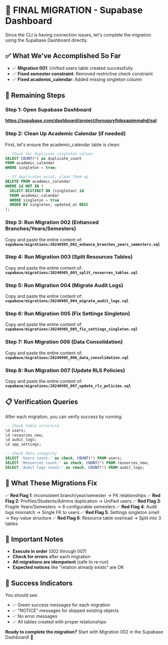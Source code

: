 # 🎯 FINAL MIGRATION - Supabase Dashboard

Since the CLI is having connection issues, let's complete the migration using the Supabase Dashboard directly.

## ✅ What We've Accomplished So Far

- ✅ **Migration 001**: Unified users table created successfully
- ✅ **Fixed semester constraint**: Removed restrictive check constraint
- ✅ **Fixed academic_calendar**: Added missing singleton column

## 🚀 Remaining Steps

### Step 1: Open Supabase Dashboard
**https://supabase.com/dashboard/project/hynugyyfidoxapjmmahd/sql**

### Step 2: Clean Up Academic Calendar (if needed)
First, let's ensure the academic_calendar table is clean:

```sql
-- Check for duplicate singleton values
SELECT COUNT(*) as duplicate_count
FROM academic_calendar
WHERE singleton = true;

-- If duplicates exist, clean them up
DELETE FROM academic_calendar
WHERE id NOT IN (
  SELECT DISTINCT ON (singleton) id
  FROM academic_calendar
  WHERE singleton = true
  ORDER BY singleton, updated_at DESC
);
```

### Step 3: Run Migration 002 (Enhanced Branches/Years/Semesters)
Copy and paste the entire content of:
**`supabase/migrations/20240905_002_enhance_branches_years_semesters.sql`**

### Step 4: Run Migration 003 (Split Resources Tables)
Copy and paste the entire content of:
**`supabase/migrations/20240905_003_split_resources_tables.sql`**

### Step 5: Run Migration 004 (Migrate Audit Logs)
Copy and paste the entire content of:
**`supabase/migrations/20240905_004_migrate_audit_logs.sql`**

### Step 6: Run Migration 005 (Fix Settings Singleton)
Copy and paste the entire content of:
**`supabase/migrations/20240905_005_fix_settings_singleton.sql`**

### Step 7: Run Migration 006 (Data Consolidation)
Copy and paste the entire content of:
**`supabase/migrations/20240905_006_data_consolidation.sql`**

### Step 8: Run Migration 007 (Update RLS Policies)
Copy and paste the entire content of:
**`supabase/migrations/20240905_007_update_rls_policies.sql`**

## 📋 Verification Queries

After each migration, you can verify success by running:

```sql
-- Check table structure
\d users;
\d resources_new;
\d audit_logs;
\d app_settings;

-- Check data integrity
SELECT 'Users count:' as check, COUNT(*) FROM users;
SELECT 'Resources count:' as check, COUNT(*) FROM resources_new;
SELECT 'Audit logs count:' as check, COUNT(*) FROM audit_logs;
```

## 🎯 What These Migrations Fix

✅ **Red Flag 1**: Inconsistent branch/year/semester → FK relationships
✅ **Red Flag 2**: Profiles/Students/Admins duplication → Unified users
✅ **Red Flag 3**: Fragile Years/Semesters → 8 configurable semesters
✅ **Red Flag 4**: Audit logs mismatch → Single FK to users
✅ **Red Flag 5**: Settings singleton smell → Key-value structure
✅ **Red Flag 6**: Resource table overload → Split into 3 tables

## 🚨 Important Notes

- **Execute in order** (002 through 007)
- **Check for errors** after each migration
- **All migrations are idempotent** (safe to re-run)
- **Expected notices** like "relation already exists" are OK

## 🎉 Success Indicators

You should see:
- ✅ Green success messages for each migration
- ✅ "NOTICE" messages for skipped existing objects
- ✅ No error messages
- ✅ All tables created with proper relationships

**Ready to complete the migration?** Start with Migration 002 in the Supabase Dashboard! 🚀




